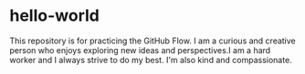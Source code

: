 # hello-world
This repository is for practicing the GitHub Flow.
I am a curious and creative person who enjoys exploring new ideas and perspectives.I am a hard worker and I always strive to do my best. I'm also kind and compassionate.
